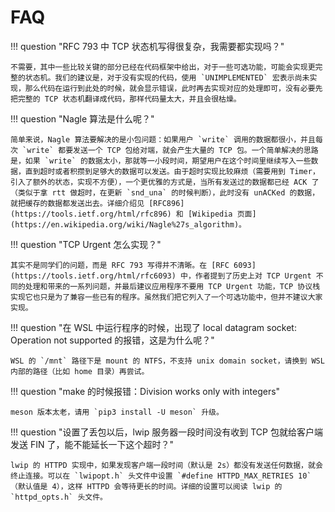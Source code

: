 # FAQ

!!! question "RFC 793 中 TCP 状态机写得很复杂，我需要都实现吗？"

    不需要，其中一些比较关键的部分已经在代码框架中给出，对于一些可选功能，可能会实现更完整的状态机。我们的建议是，对于没有实现的代码，使用 `UNIMPLEMENTED` 宏表示尚未实现，那么代码在运行到此处的时候，就会显示错误，此时再去实现对应的处理即可，没有必要先把完整的 TCP 状态机翻译成代码，那样代码量太大，并且会很枯燥。

!!! question "Nagle 算法是什么呢？"

    简单来说，Nagle 算法要解决的是小包问题：如果用户 `write` 调用的数据都很小，并且每次 `write` 都要发送一个 TCP 包给对端，就会产生大量的 TCP 包。一个简单解决的思路是，如果 `write` 的数据太小，那就等一小段时间，期望用户在这个时间里继续写入一些数据，直到超时或者积攒到足够大的数据可以发送。由于超时实现比较麻烦（需要用到 Timer，引入了额外的状态，实现不方便），一个更优雅的方式是，当所有发送过的数据都已经 ACK 了（类似于拿 rtt 做超时，在更新 `snd_una` 的时候判断），此时没有 unACKed 的数据，就把缓存的数据都发送出去。详细介绍见 [RFC896](https://tools.ietf.org/html/rfc896) 和 [Wikipedia 页面](https://en.wikipedia.org/wiki/Nagle%27s_algorithm)。

!!! question "TCP Urgent 怎么实现？"

    其实不是同学们的问题，而是 RFC 793 写得并不清晰。在 [RFC 6093](https://tools.ietf.org/html/rfc6093) 中，作者提到了历史上对 TCP Urgent 不同的处理和带来的一系列问题，并最后建议应用程序不要用 TCP Urgent 功能，TCP 协议栈实现它也只是为了兼容一些已有的程序。虽然我们把它列入了一个可选功能中，但并不建议大家实现。

!!! question "在 WSL 中运行程序的时候，出现了 local datagram socket: Operation not supported 的报错，这是为什么呢？"

    WSL 的 `/mnt` 路径下是 mount 的 NTFS，不支持 unix domain socket，请换到 WSL 内部的路径（比如 home 目录）再尝试。

!!! question "make 的时候报错：Division works only with integers"

    meson 版本太老，请用 `pip3 install -U meson` 升级。

!!! question "设置了丢包以后，lwip 服务器一段时间没有收到 TCP 包就给客户端发送 FIN 了，能不能延长一下这个超时？"

    lwip 的 HTTPD 实现中，如果发现客户端一段时间（默认是 2s）都没有发送任何数据，就会终止连接。可以在 `lwipopt.h` 头文件中设置 `#define HTTPD_MAX_RETRIES 10`（默认值是 4），这样 HTTPD 会等待更长的时间。详细的设置可以阅读 lwip 的 `httpd_opts.h` 头文件。